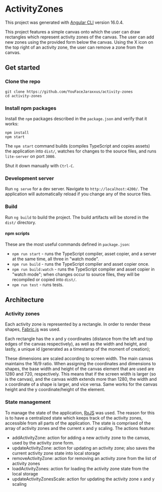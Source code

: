 # ActivityZones

This project was generated with [Angular CLI](https://github.com/angular/angular-cli) version 16.0.4.

This project features a simple canvas onto which the user can draw rectangles which represent activity zones of the canvas.
The user can add new zones using the provided form below the canvas.
Using the X icon on the top right of an activity zone, the user can remove a zone from the canvas.

## Get started

### Clone the repo

```shell
git clone https://github.com/YouFaceJaraxxus/activity-zones
cd activity-zones
```

### Install npm packages

Install the `npm` packages described in the `package.json` and verify that it works:

```shell
npm install
npm start
```

The `npm start` command builds (compiles TypeScript and copies assets) the application into `dist/`, watches for changes to the source files, and runs `lite-server` on port `3000`.

Shut it down manually with `Ctrl-C`.


### Development server

Run `ng serve` for a dev server. Navigate to `http://localhost:4200/`. The application will automatically reload if you change any of the source files.

### Build

Run `ng build` to build the project. The build artifacts will be stored in the `dist/` directory.

#### npm scripts

These are the most useful commands defined in `package.json`:

* `npm run start` - runs the TypeScript compiler, asset copier, and a server at the same time, all three in "watch mode".
* `npm run build` - runs the TypeScript compiler and asset copier once.
* `npm run build:watch` - runs the TypeScript compiler and asset copier in "watch mode"; when changes occur to source files, they will be recompiled or copied into `dist/`.
* `npm run test` - runs tests.

## Architecture

### Activity zones

Each activity zone is represented by a rectangle.
In order to render these shapes, [Fabric.js](http://fabricjs.com/) was used.

Each rectangle has the x and y coordinates (distance from the left and top edges of the canvas respectively), as well as the width and height, and lastly, a unique id (generated as a timestamp of the moment of creation);

These dimensions are scaled according to screen width. The main canvas maintains the 16/9 ratio. When assigning the coordinates and dimensions to shapes, the base width and height of the canvas element that are used are 1280 and 720, respectively. This means that if the screen width is larger (so is the canvas), and the canvas width extends more than 1280, the width and x coordinate of a shape is larger, and vice versa. Same works for the canvas height and the y coordinate/height of the element.

### State management

To manage the state of the application, [RxJS](https://rxjs.dev/) was used.
The reason for this is to have a centralized state which keeps track of the activity zones, accessible from all parts of the application.
The state is comprised of the array of activity zones and the current x and y scaling.
The actions feature:

- addActivityZone: action for adding a new activity zone to the canvas, used by the activity zone form.
- updateActivityZone: action for updating an activity zone; also saves the current activity zone state into local storage
- removeActivityZone: action for removing an activity zone from the list of activity zones
- loadActivityZones: action for loading the activity zone state from the local storage
- updateActivityZonesScale: action for updating the activity zone x and y scaling
